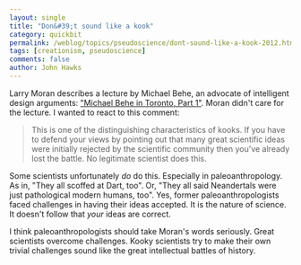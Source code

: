 ```yaml
---
layout: single 
title: "Don&#39;t sound like a kook" 
category: quickbit
permalink: /weblog/topics/pseudoscience/dont-sound-like-a-kook-2012.html
tags: [creationism, pseudoscience] 
comments: false 
author: John Hawks 
---
```



Larry Moran describes a lecture by Michael Behe, an advocate of intelligent design arguments: <a href="http://sandwalk.blogspot.com/2012/11/michael-behe-in-toronto-part-1.html">"Michael Behe in Toronto, Part 1"</a>. Moran didn't care for the lecture. I wanted to react to this comment:

<blockquote>This is one of the distinguishing characteristics of kooks. If you have to defend your views by pointing out that many great scientific ideas were initially rejected by the scientific community then you've already lost the battle. No legitimate scientist does this. </blockquote>

Some scientists unfortunately <em>do</em> do this. Especially in paleoanthropology. As in, "They all scoffed at Dart, too". Or, "They all said Neandertals were just pathological modern humans, too". Yes, former paleoanthropologists faced challenges in having their ideas accepted. It is the nature of science. It doesn't follow that <em>your</em> ideas are correct. 

I think paleoanthropologists should take Moran's words seriously. Great scientists overcome challenges. Kooky scientists try to make their own trivial challenges sound like the great intellectual battles of history.


